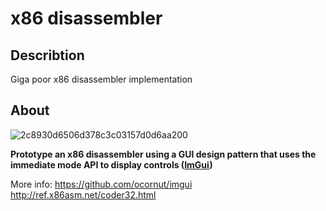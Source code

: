 # x86 disassembler
 
## Describtion 
Giga poor x86 disassembler implementation
## About

![2c8930d6506d378c3c03157d0d6aa200](https://github.com/user-attachments/assets/c5995d39-7113-47b2-8bf4-dc9f9278a967)

**Prototype an x86 disassembler using a GUI design pattern that uses the immediate mode API to display controls ([ImGui](https://github.com/ocornut/imgui))**

More info: 
https://github.com/ocornut/imgui
http://ref.x86asm.net/coder32.html

